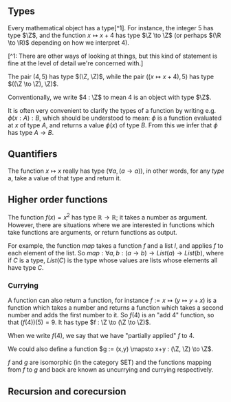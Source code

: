 $\newcommand{\R}{\mathbb{R}}$
$\newcommand{\RR}{\mathbb{R}}$
$\newcommand{\C}{\mathbb{C}}$
$\newcommand{\Z}{\mathbb{Z}}$

$\newcommand{\N}{\mathbb{N}}$

## Types

Every mathematical object has a type[^1]. For instance, the integer $5$ has type $\Z$, and the function $x \mapsto x + 4$ has type $\Z \to \Z$ (or perhaps $(\R \to \R)$ depending on how we interpret $4$).

[^1: There are other ways of looking at things, but this kind of statement is fine at the level of detail we're concerned with.]

The pair $(4,5)$ has type $(\Z, \Z)$, while the pair $((x \mapsto x + 4), 5)$ has type $((\Z \to \Z), \Z)$. 

Conventionally, we write $4 : \Z$ to mean $4$ is an object with type $\Z$. 

It is often very convenient to clarify the types of a function by writing e.g. $\phi(x : A) : B$, which should be understood to mean: $\phi$ is a function evaluated at $x$ of type $A$, and returns a value $\phi(x)$ of type $B$. From this we infer that $\phi$ has type $A \to B$. 
## Quantifiers

The function $x \mapsto x$ really has type $(\forall a, (a \to a))$, in other words, for any *type* a, take a value of that type and return it.
## Higher order functions

The function $f(x)=x^2$ has type $\mathbb{R} \to \mathbb{R}$; it takes a number as argument. However, there are situations where we are interested in functions which take functions are arguments, or return functions as output.

For example, the function $map$ takes a function $f$ and a list $l$, and applies $f$ to each element of the list. So $map : \forall a, b: (a \to b) \to List(a) \to List(b)$, where if $C$ is a type, $List(C)$ is the type whose values are lists whose elements all have type $C$.

### Currying

A function can also return a function, for instance $f := x \mapsto (y \mapsto y + x)$ is a function which takes a number and returns a function which takes a second number and adds the first number to it. So $f(4)$ is an "add 4" function, so that $(f(4))(5)=9$. It has type $f : \Z \to (\Z \to \Z)$. 

When we write $f(4)$, we say that we have "partially applied" $f$ to $4$. 

We could also define a function $g := (x,y) \mapsto x+y : (\Z, \Z) \to \Z$.

$f$ and $g$ are isomorphic (in the category SET) and the functions mapping from $f$ to $g$ and back are known as uncurrying and currying respectively.

## Recursion and corecursion

## 
